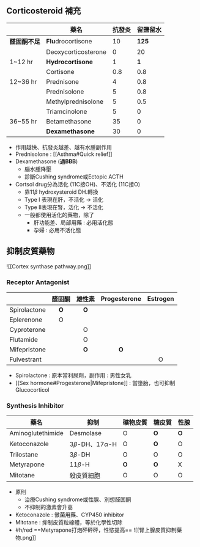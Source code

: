 ## Corticosteroid 補充
|                 | 藥名                | 抗發炎 | 留鹽留水 |
|-----------------|---------------------|--------|----------|
| **醛固酮不足**       | **Flu**drocortisone     |   10   |    **125**   |
|                 | Deoxycorticosterone |    0   |    20    |
| 1~12 hr         | **Hydrocortisone**      |    1   |     **1**    |
|                 | Cortisone           |   0.8  |    0.8   |
| 12~36 hr        | Prednisone          |    4   |    0.8   |
|                 | Prednisolone        |    5   |    0.8   |
|                 | Methylprednisolone  |    5   |    0.5   |
|                 | Triamcinolone       |    5   |     0    |
| 36~55 hr        | Betamethasone       |   35   |     0    |
|                 | **Dexamethasone**       |   30   |     0    |
- 作用越快、抗發炎越差、越有水腫副作用
- Prednisolone : [[Asthma#Quick relief]]
- Dexamethasone (**過BBB**)
	- 腦水腫降壓
	- 診斷Cushing syndrome或Ectopic ACTH
- Cortsol drug分為活化 (11C接OH)、不活化 (11C接O)
	- 靠11$\beta$ hydroxysteroid DH.轉換
	- Type I 表現在肝，不活化 -> 活化
	- Type II表現在腎，活化 -> 不活化
	- 一般都使用活化的藥物，除了
		- 肝功能差、局部用藥 : 必用活化態
		- 孕婦 : 必用不活化態
## 抑制皮質藥物
![[Cortex synthase pathway.png]]
### Receptor Antagonist
|              | 醛固酮 | 雄性素 | Progesterone | Estrogen |
|--------------|:------:|:------:|:------:|:------:|
| Spirolactone |    **O**   |    **O**   |        |        |
| Eplerenone   |    O   |        |        |        |
| Cyproterone  |        |    O   |        |        |
| Flutamide    |        |    O   |        |        |
| Mifepristone |        |    **O**   |    **O**   |        |
| Fulvestrant  |        |        |        |    O   |
- Spirolactone : 原本當利尿劑，副作用 : 男性女乳
- [[Sex hormone#Progesterone|Mifepristone]] : 當墮胎，也可抑制Glucocorticol
### Synthesis Inhibitor
| 藥名              | 抑制                | 礦物皮質 | 糖皮質 | 性腺 |
|-------------------|---------------------|----------|--------|------|
| Aminoglutethimide | Desmolase           |     O    |    **O**   |   **O**  |
| Ketoconazole      | 3$\beta$-DH、17$\alpha$-H |     O    |    **O**   |   O  |
| Trilostane        | 3$\beta$-DH            |     O    |    O   |   O  |
| Metyrapone        | 11$\beta$-H            |     **O**    |    **O**   |   X  |
| Mitotane          | 殺皮質細胞          |     O    |    O   |   O  |
- 原則
	- 治療Cushing syndrome或性腺、別想醛固酮
	- 不抑制的激素會升高
- Ketoconazole : 黴菌用藥、CYP450 inhibitor
- Mitotane : 抑制皮質粒線體，等於化學性切除
- #h/red ==Metyrapone打炮砰砰砰，性慾提高==
![[腎上腺皮質抑制藥物.png]]